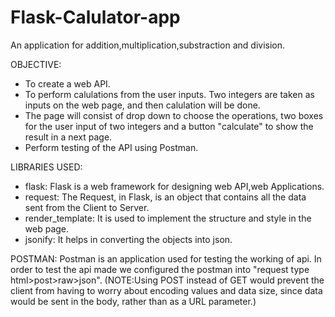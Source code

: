 # Flask-Calulator-app
An application for addition,multiplication,substraction and division.

OBJECTIVE:
- To create a web API.
- To perform calulations from the user inputs. Two integers are taken as inputs on the web page, and then calulation will be done.
- The page will consist of drop down to choose the operations, two boxes for the user input of two integers and a button "calculate" to show the result in a next page.
- Perform testing of the API using Postman.


LIBRARIES USED:
-   flask:    Flask is a web framework for designing web API,web Applications.
-   request:  The Request, in Flask, is an object that contains all the data sent from the Client to Server. 
-   render_template: It is used to implement the structure and style in the web page.
-   jsonify: It helps in converting the objects into json.


POSTMAN:
Postman is an application used for testing the working of api.
In order to test the api made we configured the postman into "request type html>post>raw>json".
 (NOTE:Using POST instead of GET would prevent the client from having to worry about encoding values and data size, since data would be sent in the body, rather than as a URL parameter.)

